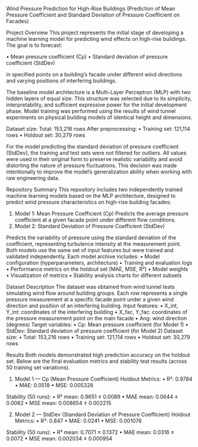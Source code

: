 Wind Pressure Prediction for High-Rise Buildings
(Prediction of Mean Pressure Coefficient and Standard Deviation of Pressure Coefficient on Facades)

Project Overview
This project represents the initial stage of developing a machine learning model for predicting wind effects on high-rise buildings.
The goal is to forecast:

•	Mean pressure coefficient (Cp)
•	Standard deviation of pressure coefficient (StdDev)

in specified points on a building’s facade under different wind directions and varying positions of interfering buildings.

The baseline model architecture is a Multi-Layer Perceptron (MLP) with two hidden layers of equal size. This structure was selected due to its simplicity, interpretability, and sufficient expressive power for the initial development phase. Model training was performed using the results of wind tunnel experiments on physical building models of identical height and dimensions.

Dataset size:
Total: 153,216 rows
After preprocessing:
•	Training set: 121,114 rows
•	Holdout set: 30,279 rows

For the model predicting the standard deviation of pressure coefficient (StdDev), the training and test sets were not filtered for outliers. All values were used in their original form to preserve realistic variability and avoid distorting the nature of pressure fluctuations. This decision was made intentionally to improve the model’s generalization ability when working with raw engineering data.

Repository Summary
This repository includes two independently trained machine learning models based on the MLP architecture, designed to predict wind pressure characteristics on high-rise building facades:
1.	Model 1: Mean Pressure Coefficient (Cp)
Predicts the average pressure coefficient at a given facade point under different flow conditions.
2.	Model 2: Standard Deviation of Pressure Coefficient (StdDev)

Predicts the variability of pressure using the standard deviation of the coefficient, representing turbulence intensity at the measurement point.
Both models use the same set of input features but were trained and validated independently.
Each model archive includes:
•	Model configuration (hyperparameters, architecture)
•	Training and evaluation logs
•	Performance metrics on the holdout set (MAE, MSE, R²)
•	Model weights
•	Visualization of metrics
•	Stability analysis charts for different subsets

Dataset Description
The dataset was obtained from wind tunnel tests simulating wind flow around building groups.
Each row represents a single pressure measurement at a specific facade point under a given wind direction and position of an interfering building.
Input features:
•	X_int, Y_int: coordinates of the interfering building
•	X_fac, Y_fac: coordinates of the pressure measurement point on the main facade
•	Ang: wind direction (degrees)
Target variables:
•	Cp: Mean pressure coefficient (for Model 1)
•	StdDev: Standard deviation of pressure coefficient (for Model 2)
Dataset size:
•	Total: 153,216 rows
•	Training set: 121,114 rows
•	Holdout set: 30,279 rows

Results
Both models demonstrated high prediction accuracy on the holdout set.
Below are the final evaluation metrics and stability test results (across 50 training set variations).
1) Model 1 — Cp (Mean Pressure Coefficient)
Holdout Metrics:
•	R²: 0.9784
•	MAE: 0.0518
•	MSE: 0.005328
 

Stability (50 runs):
•	R² mean: 0.9651 ± 0.0089
•	MAE mean: 0.0644 ± 0.0082
•	MSE mean: 0.008654 ± 0.002215
 

2) Model 2 — StdDev (Standard Deviation of Pressure Coefficient)
Holdout Metrics:
•	R²: 0.847
•	MAE: 0.0241
•	MSE: 0.001076
 

Stability (50 runs):
•	R² mean: 0.7071 ± 0.1372
•	MAE mean: 0.0316 ± 0.0072
•	MSE mean: 0.002034 ± 0.000954
